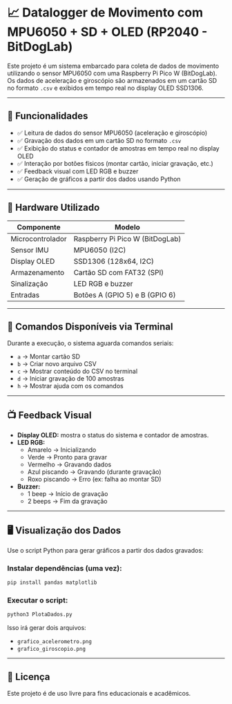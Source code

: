 
# 📈 Datalogger de Movimento com MPU6050 + SD + OLED (RP2040 - BitDogLab)

Este projeto é um sistema embarcado para coleta de dados de movimento utilizando o sensor MPU6050 com uma Raspberry Pi Pico W (BitDogLab). Os dados de aceleração e giroscópio são armazenados em um cartão SD no formato `.csv` e exibidos em tempo real no display OLED SSD1306.

---

## 🧠 Funcionalidades

- ✅ Leitura de dados do sensor MPU6050 (aceleração e giroscópio)
- ✅ Gravação dos dados em um cartão SD no formato `.csv`
- ✅ Exibição do status e contador de amostras em tempo real no display OLED
- ✅ Interação por botões físicos (montar cartão, iniciar gravação, etc.)
- ✅ Feedback visual com LED RGB e buzzer
- ✅ Geração de gráficos a partir dos dados usando Python

---

## 🔌 Hardware Utilizado

| Componente         | Modelo                      |
|--------------------|-----------------------------|
| Microcontrolador   | Raspberry Pi Pico W (BitDogLab) |
| Sensor IMU         | MPU6050 (I2C)               |
| Display OLED       | SSD1306 (128x64, I2C)       |
| Armazenamento      | Cartão SD com FAT32 (SPI)   |
| Sinalização        | LED RGB e buzzer            |
| Entradas           | Botões A (GPIO 5) e B (GPIO 6) |

---

## 🧪 Comandos Disponíveis via Terminal

Durante a execução, o sistema aguarda comandos seriais:

- `a` → Montar cartão SD
- `b` → Criar novo arquivo CSV
- `c` → Mostrar conteúdo do CSV no terminal
- `d` → Iniciar gravação de 100 amostras
- `h` → Mostrar ajuda com os comandos

---

## 📺 Feedback Visual

- **Display OLED:** mostra o status do sistema e contador de amostras.
- **LED RGB:**
  - Amarelo → Inicializando
  - Verde → Pronto para gravar
  - Vermelho → Gravando dados
  - Azul piscando → Gravando (durante gravação)
  - Roxo piscando → Erro (ex: falha ao montar SD)
- **Buzzer:**
  - 1 beep → Início de gravação
  - 2 beeps → Fim da gravação

---

## 🖥️ Visualização dos Dados

Use o script Python para gerar gráficos a partir dos dados gravados:

### Instalar dependências (uma vez):
```bash
pip install pandas matplotlib
```

### Executar o script:
```bash
python3 PlotaDados.py
```

Isso irá gerar dois arquivos:
- `grafico_acelerometro.png`
- `grafico_giroscopio.png`

---

## 📜 Licença

Este projeto é de uso livre para fins educacionais e acadêmicos.
